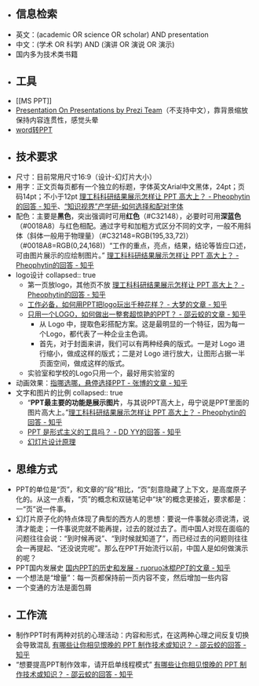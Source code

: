 - ## 信息检索
- 英文：(academic OR science OR scholar) AND presentation
- 中文：(学术 OR 科学) AND (演讲 OR 演说 OR 演示)
- 国内多为技术类书籍
- ## 工具
- [[MS PPT]]
- [Presentation On Presentations by Prezi Team](https://prezi.com/mkg9y_pl1cxd/presentation-on-presentations/)（不支持中文），靠背景缩放保持内容连贯性，感觉头晕
- [word转PPT](https://www.zhihu.com/zvideo/1416769287780069376?utm_source=wechat_session&utm_medium=social&utm_oi=903663640190803968)
- ## 技术要求
- 尺寸：目前常用尺寸16:9（设计-幻灯片大小）
- 用字：正文页每页都有一个独立的标题，字体英文Arial中文黑体，24pt；页码14pt；不小于12pt [理工科科研结果展示怎样让 PPT 高大上？ - Pheophytin的回答 - 知乎](https://www.zhihu.com/question/37422718/answer/607404904)、[“知识视界”产学研-如何选择和配对字体](https://www.iurvideo.com/Home/VideoPlayer?id=13693)
- 配色：主要是**黑色**，突出强调时可用**红色**（\#C32148），必要时可用**深蓝色**（\#0018A8）与红色相配。通过字号和加粗方式区分不同的文字，一般不用斜体（斜体一般用于物理量）（\#C32148=RGB(195,33,72)）（\#0018A8=RGB(0,24,168)）“工作的重点，亮点，结果，结论等皆应口述，可由图片展示的应绘制图片。” [理工科科研结果展示怎样让 PPT 高大上？ - Pheophytin的回答 - 知乎](https://www.zhihu.com/question/37422718/answer/607404904)
- logo设计
  collapsed:: true
	- 第一页放logo，其他页不放 [理工科科研结果展示怎样让 PPT 高大上？ - Pheophytin的回答 - 知乎](https://www.zhihu.com/question/37422718/answer/607404904)
	- [工作必备，如何用PPT把logo玩出千种花样？ - 大梦的文章 - 知乎](https://zhuanlan.zhihu.com/p/32759562)
	- [只用一个LOGO，如何做出一整套超惊艳的PPT？ - 邵云蛟的文章 - 知乎](https://zhuanlan.zhihu.com/p/90583343)
		- 从 Logo 中，提取色彩搭配方案。这是最明显的一个特征，因为每一个Logo，都代表了一种企业主色调。
		- 首先，对于封面来讲，我们可以有两种经典的版式。一是对 Logo 进行缩小，做成这样的版式；二是对 Logo 进行放大，让图形占据一半页面空间，做成这样的版式。
	- 实验室和学校的Logo只用一个，最好用实验室的
- 动画效果：[指哪选哪，悬停选择PPT - 张博的文章 - 知乎](https://zhuanlan.zhihu.com/p/163411181)
- 文字和图片的比例
  collapsed:: true
	- “**PPT最主要的功能是展示图片**，与其说PPT高大上，毋宁说是PPT里面的图片高大上。”[理工科科研结果展示怎样让 PPT 高大上？ - Pheophytin的回答 - 知乎](https://www.zhihu.com/question/37422718/answer/607404904)
	- [PPT 是形式主义的工具吗？ - DD YY的回答 - 知乎](https://www.zhihu.com/question/20123675/answer/15960892)
	- [幻灯片设计原理](https://mp.weixin.qq.com/s?__biz=MjM5OTE2NzU4NA==&mid=2655035947&idx=1&sn=bf0adff4798b45db985a21cf315e1858&chksm=bc8b91248bfc1832d47a3f27eebc6ab9b0cd59243ec6fbd039670c6da62c1339ead6ca4da154&scene=21#wechat_redirect)
- ## 思维方式
- PPT的单位是“页”，和文章的“段”相比，“页”刻意隐藏了上下文，是高度原子化的。从这一点看，“页”的概念和双链笔记中“块”的概念更接近，要求都是：一“页”说一件事。
- 幻灯片原子化的特点体现了典型的西方人的思想：要说一件事就必须说清，说清才能走；一件事说完就不能再提，过去的就过去了。而中国人对现在面临的问题往往会说：“到时候再说”、“到时候就知道了”，而已经过去的问题则往往会一再提起、“还没说完呢”。那么在PPT开始流行以前，中国人是如何做演示的呢？
- PPT国内发展史 [国内PPT的历史和发展 - ruoruo冰棍<em>PPT</em>的文章 - 知乎](https://zhuanlan.zhihu.com/p/28811164)
- 一个想法是“增量”：每一页都保持前一页内容不变，然后增加一些内容
- 一个变通的方法是面包屑
- ## 工作流
- 制作PPT时有两种对抗的心理活动：内容和形式，在这两种心理之间反复切换会导致混乱 [有哪些让你相见恨晚的 PPT 制作技术或知识？ - 邵云蛟的回答 - 知乎](https://www.zhihu.com/question/30018273/answer/70192456)
- “想要提高PPT制作效率，请开启单线程模式” [有哪些让你相见恨晚的 PPT 制作技术或知识？ - 邵云蛟的回答 - 知乎](https://www.zhihu.com/question/30018273/answer/70192456)